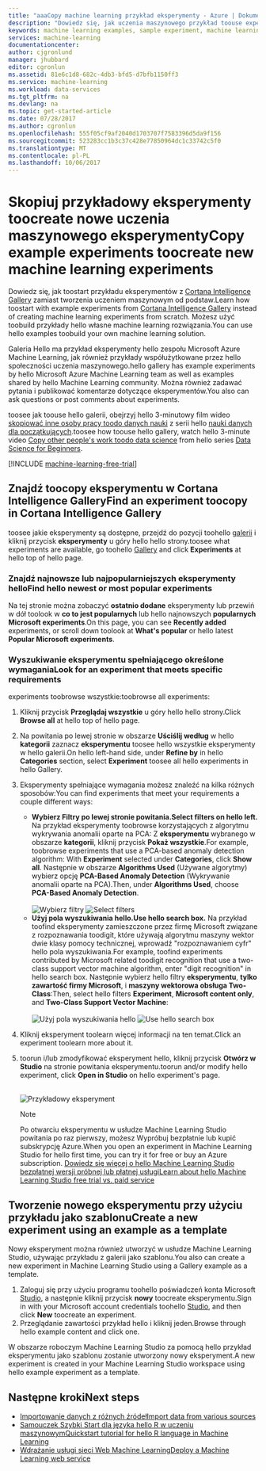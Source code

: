 ```yaml
---
title: "aaaCopy machine learning przykład eksperymenty - Azure | Dokumentacja firmy Microsoft"
description: "Dowiedz się, jak uczenia maszynowego przykład toouse experiments toocreate nowych eksperymentów z Cortana Intelligence Gallery i Microsoft Azure Machine Learning."
keywords: machine learning examples, sample experiment, machine learning sample
services: machine-learning
documentationcenter: 
author: cjgronlund
manager: jhubbard
editor: cgronlun
ms.assetid: 81e6c1d8-682c-4db3-bfd5-d7bfb1150ff3
ms.service: machine-learning
ms.workload: data-services
ms.tgt_pltfrm: na
ms.devlang: na
ms.topic: get-started-article
ms.date: 07/28/2017
ms.author: cgronlun
ms.openlocfilehash: 555f05cf9af2040d1703707f7583396d5da9f156
ms.sourcegitcommit: 523283cc1b3c37c428e77850964dc1c33742c5f0
ms.translationtype: MT
ms.contentlocale: pl-PL
ms.lasthandoff: 10/06/2017
---
```

# <a name="copy-example-experiments-toocreate-new-machine-learning-experiments"></a><span data-ttu-id="09173-104">Skopiuj przykładowy eksperymenty toocreate nowe uczenia maszynowego eksperymenty</span><span class="sxs-lookup"><span data-stu-id="09173-104">Copy example experiments toocreate new machine learning experiments</span></span>
<span data-ttu-id="09173-105">Dowiedz się, jak toostart przykładu eksperymentów z [Cortana Intelligence Gallery](https://gallery.cortanaintelligence.com/) zamiast tworzenia uczeniem maszynowym od podstaw.</span><span class="sxs-lookup"><span data-stu-id="09173-105">Learn how toostart with example experiments from [Cortana Intelligence Gallery](https://gallery.cortanaintelligence.com/) instead of creating machine learning experiments from scratch.</span></span> <span data-ttu-id="09173-106">Możesz użyć toobuild przykłady hello własne machine learning rozwiązania.</span><span class="sxs-lookup"><span data-stu-id="09173-106">You can use hello examples toobuild your own machine learning solution.</span></span>

<span data-ttu-id="09173-107">Galeria Hello ma przykład eksperymenty hello zespołu Microsoft Azure Machine Learning, jak również przykłady współużytkowane przez hello społeczności uczenia maszynowego.</span><span class="sxs-lookup"><span data-stu-id="09173-107">hello gallery has example experiments by hello Microsoft Azure Machine Learning team as well as examples shared by hello Machine Learning community.</span></span> <span data-ttu-id="09173-108">Można również zadawać pytania i publikować komentarze dotyczące eksperymentów.</span><span class="sxs-lookup"><span data-stu-id="09173-108">You also can ask questions or post comments about experiments.</span></span>

<span data-ttu-id="09173-109">toosee jak toouse hello galerii, obejrzyj hello 3-minutowy film wideo [skopiować inne osoby pracy toodo danych nauki](machine-learning-data-science-for-beginners-copy-other-peoples-work-to-do-data-science.md) z serii hello [nauki danych dla początkujących](machine-learning-data-science-for-beginners-the-5-questions-data-science-answers.md).</span><span class="sxs-lookup"><span data-stu-id="09173-109">toosee how toouse hello gallery, watch hello 3-minute video [Copy other people's work toodo data science](machine-learning-data-science-for-beginners-copy-other-peoples-work-to-do-data-science.md) from hello series [Data Science for Beginners](machine-learning-data-science-for-beginners-the-5-questions-data-science-answers.md).</span></span>

[!INCLUDE [machine-learning-free-trial](../../includes/machine-learning-free-trial.md)]

## <a name="find-an-experiment-toocopy-in-cortana-intelligence-gallery"></a><span data-ttu-id="09173-110">Znajdź toocopy eksperymentu w Cortana Intelligence Gallery</span><span class="sxs-lookup"><span data-stu-id="09173-110">Find an experiment toocopy in Cortana Intelligence Gallery</span></span>
<span data-ttu-id="09173-111">toosee jakie eksperymenty są dostępne, przejdź do pozycji toohello [galerii](https://gallery.cortanaintelligence.com/) i kliknij przycisk **eksperymenty** u góry hello hello strony.</span><span class="sxs-lookup"><span data-stu-id="09173-111">toosee what experiments are available, go toohello [Gallery](https://gallery.cortanaintelligence.com/) and click **Experiments** at hello top of hello page.</span></span>

### <a name="find-hello-newest-or-most-popular-experiments"></a><span data-ttu-id="09173-112">Znajdź najnowsze lub najpopularniejszych eksperymenty hello</span><span class="sxs-lookup"><span data-stu-id="09173-112">Find hello newest or most popular experiments</span></span>
<span data-ttu-id="09173-113">Na tej stronie można zobaczyć **ostatnio dodane** eksperymenty lub przewiń w dół toolook w **co to jest popularnych** lub hello najnowszych **popularnych Microsoft experiments**.</span><span class="sxs-lookup"><span data-stu-id="09173-113">On this page, you can see **Recently added** experiments, or scroll down toolook at **What's popular** or hello latest **Popular Microsoft experiments**.</span></span>

### <a name="look-for-an-experiment-that-meets-specific-requirements"></a><span data-ttu-id="09173-114">Wyszukiwanie eksperymentu spełniającego określone wymagania</span><span class="sxs-lookup"><span data-stu-id="09173-114">Look for an experiment that meets specific requirements</span></span>
<span data-ttu-id="09173-115">experiments toobrowse wszystkie:</span><span class="sxs-lookup"><span data-stu-id="09173-115">toobrowse all experiments:</span></span>

1. <span data-ttu-id="09173-116">Kliknij przycisk **Przeglądaj wszystkie** u góry hello hello strony.</span><span class="sxs-lookup"><span data-stu-id="09173-116">Click **Browse all** at hello top of hello page.</span></span>
2. <span data-ttu-id="09173-117">Na powitania po lewej stronie w obszarze **Uściślij według** w hello **kategorii** zaznacz **eksperymentu** toosee hello wszystkie eksperymenty w hello galerii.</span><span class="sxs-lookup"><span data-stu-id="09173-117">On hello left-hand side, under **Refine by** in hello **Categories** section, select **Experiment** toosee all hello experiments in hello Gallery.</span></span>
3. <span data-ttu-id="09173-118">Eksperymenty spełniające wymagania możesz znaleźć na kilka różnych sposobów:</span><span class="sxs-lookup"><span data-stu-id="09173-118">You can find experiments that meet your requirements a couple different ways:</span></span>
   * <span data-ttu-id="09173-119">**Wybierz Filtry po lewej stronie powitania.**</span><span class="sxs-lookup"><span data-stu-id="09173-119">**Select filters on hello left.**</span></span> <span data-ttu-id="09173-120">Na przykład eksperymenty toobrowse korzystających z algorytmu wykrywania anomalii oparte na PCA: Z **eksperymentu** wybranego w obszarze **kategorii**, kliknij przycisk **Pokaż wszystkie**.</span><span class="sxs-lookup"><span data-stu-id="09173-120">For example, toobrowse experiments that use a PCA-based anomaly detection algorithm: With **Experiment** selected under **Categories**, click **Show all**.</span></span> <span data-ttu-id="09173-121">Następnie w obszarze **Algorithms Used** (Używane algorytmy) wybierz opcję **PCA-Based Anomaly Detection** (Wykrywanie anomalii oparte na PCA).</span><span class="sxs-lookup"><span data-stu-id="09173-121">Then, under **Algorithms Used**, choose **PCA-Based Anomaly Detection**.</span></span> <br></br><span data-ttu-id="09173-122">
     ![Wybierz filtry](./media/machine-learning-sample-experiments/refine-the-view.png)</span><span class="sxs-lookup"><span data-stu-id="09173-122">
![Select filters](./media/machine-learning-sample-experiments/refine-the-view.png)</span></span>
   * <span data-ttu-id="09173-123">**Użyj pola wyszukiwania hello.**</span><span class="sxs-lookup"><span data-stu-id="09173-123">**Use hello search box.**</span></span> <span data-ttu-id="09173-124">Na przykład toofind eksperymenty zamieszczone przez firmę Microsoft związane z rozpoznawania toodigit, które używają algorytmu maszyny wektor dwie klasy pomocy technicznej, wprowadź "rozpoznawaniem cyfr" hello pola wyszukiwania.</span><span class="sxs-lookup"><span data-stu-id="09173-124">For example, toofind experiments contributed by Microsoft related toodigit recognition that use a two-class support vector machine algorithm, enter "digit recognition" in hello search box.</span></span> <span data-ttu-id="09173-125">Następnie wybierz hello filtry **eksperymentu**, **tylko zawartość firmy Microsoft**, i **maszyny wektorowa obsługa Two-Class**:</span><span class="sxs-lookup"><span data-stu-id="09173-125">Then, select hello filters **Experiment**, **Microsoft content only**, and **Two-Class Support Vector Machine**:</span></span><br></br><span data-ttu-id="09173-126">
     ![Użyj pola wyszukiwania hello](./media/machine-learning-sample-experiments/search-for-experiments.png)</span><span class="sxs-lookup"><span data-stu-id="09173-126">
![Use hello search box](./media/machine-learning-sample-experiments/search-for-experiments.png)</span></span>
4. <span data-ttu-id="09173-127">Kliknij eksperyment toolearn więcej informacji na ten temat.</span><span class="sxs-lookup"><span data-stu-id="09173-127">Click an experiment toolearn more about it.</span></span>
5. <span data-ttu-id="09173-128">toorun i/lub zmodyfikować eksperyment hello, kliknij przycisk **Otwórz w Studio** na stronie powitania eksperymentu.</span><span class="sxs-lookup"><span data-stu-id="09173-128">toorun and/or modify hello experiment, click **Open in Studio** on hello experiment's page.</span></span> <br></br>

    ![Przykładowy eksperyment](./media/machine-learning-sample-experiments/example-experiment.png)

    > [!NOTE]
    > <span data-ttu-id="09173-130">Po otwarciu eksperymentu w usłudze Machine Learning Studio powitania po raz pierwszy, możesz Wypróbuj bezpłatnie lub kupić subskrypcję Azure.</span><span class="sxs-lookup"><span data-stu-id="09173-130">When you open an experiment in Machine Learning Studio for hello first time, you can try it for free or buy an Azure subscription.</span></span> [<span data-ttu-id="09173-131">Dowiedz się więcej o hello Machine Learning Studio bezpłatnej wersji próbnej lub płatnej usługi</span><span class="sxs-lookup"><span data-stu-id="09173-131">Learn about hello Machine Learning Studio free trial vs. paid service</span></span>](https://azure.microsoft.com/pricing/details/machine-learning/)
    >
    >

## <a name="create-a-new-experiment-using-an-example-as-a-template"></a><span data-ttu-id="09173-132">Tworzenie nowego eksperymentu przy użyciu przykładu jako szablonu</span><span class="sxs-lookup"><span data-stu-id="09173-132">Create a new experiment using an example as a template</span></span>
<span data-ttu-id="09173-133">Nowy eksperyment można również utworzyć w usłudze Machine Learning Studio, używając przykładu z galerii jako szablonu.</span><span class="sxs-lookup"><span data-stu-id="09173-133">You also can create a new experiment in Machine Learning Studio using a Gallery example as a template.</span></span>

1. <span data-ttu-id="09173-134">Zaloguj się przy użyciu programu toohello poświadczeń konta Microsoft [Studio](https://studio.azureml.net), a następnie kliknij przycisk **nowy** toocreate eksperymentu.</span><span class="sxs-lookup"><span data-stu-id="09173-134">Sign in with your Microsoft account credentials toohello [Studio](https://studio.azureml.net), and then click **New** toocreate an experiment.</span></span>
2. <span data-ttu-id="09173-135">Przeglądanie zawartości przykład hello i kliknij jeden.</span><span class="sxs-lookup"><span data-stu-id="09173-135">Browse through hello example content and click one.</span></span>

<span data-ttu-id="09173-136">W obszarze roboczym Machine Learning Studio za pomocą hello przykład eksperymentu jako szablonu zostanie utworzony nowy eksperyment.</span><span class="sxs-lookup"><span data-stu-id="09173-136">A new experiment is created in your Machine Learning Studio workspace using hello example experiment as a template.</span></span>

## <a name="next-steps"></a><span data-ttu-id="09173-137">Następne kroki</span><span class="sxs-lookup"><span data-stu-id="09173-137">Next steps</span></span>
* [<span data-ttu-id="09173-138">Importowanie danych z różnych źródeł</span><span class="sxs-lookup"><span data-stu-id="09173-138">Import data from various sources</span></span>](machine-learning-data-science-import-data.md)
* [<span data-ttu-id="09173-139">Samouczek Szybki Start dla języka hello R w uczeniu maszynowym</span><span class="sxs-lookup"><span data-stu-id="09173-139">Quickstart tutorial for hello R language in Machine Learning</span></span>](machine-learning-r-quickstart.md)
* [<span data-ttu-id="09173-140">Wdrażanie usługi sieci Web Machine Learning</span><span class="sxs-lookup"><span data-stu-id="09173-140">Deploy a Machine Learning web service</span></span>](machine-learning-publish-a-machine-learning-web-service.md)
